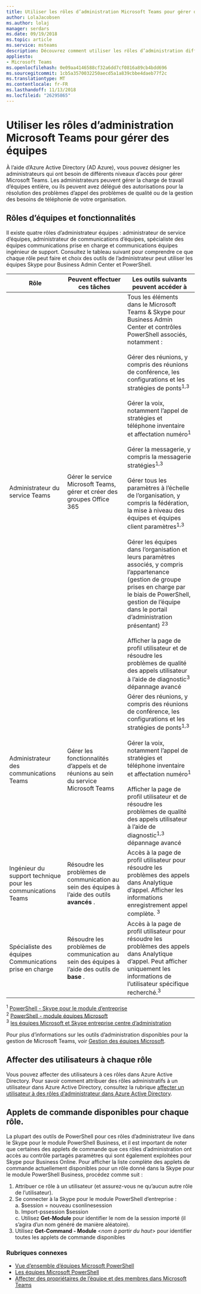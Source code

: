 ```yaml
---
title: Utiliser les rôles d’administration Microsoft Teams pour gérer des équipes
author: LolaJacobsen
ms.author: lolaj
manager: serdars
ms.date: 09/19/2018
ms.topic: article
ms.service: msteams
description: Découvrez comment utiliser les rôles d’administration différents pour gérer les équipes.
appliesto:
- Microsoft Teams
ms.openlocfilehash: 0e09aa4146588cf32a6dd7cf0816a89cb4bdd696
ms.sourcegitcommit: 1cb5a3570032250aecd5a1a839cbbe4daeb77f2c
ms.translationtype: MT
ms.contentlocale: fr-FR
ms.lasthandoff: 11/13/2018
ms.locfileid: "26295865"
---
```

# <a name="use-microsoft-teams-admin-roles-to-manage-teams"></a>Utiliser les rôles d’administration Microsoft Teams pour gérer des équipes

À l’aide d’Azure Active Directory (AD Azure), vous pouvez désigner les administrateurs qui ont besoin de différents niveaux d’accès pour gérer Microsoft Teams. Les administrateurs peuvent gérer la charge de travail d’équipes entière, ou ils peuvent avez délégué des autorisations pour la résolution des problèmes d’appel des problèmes de qualité ou de la gestion des besoins de téléphonie de votre organisation. 

## <a name="teams-roles-and-capabilities"></a>Rôles d’équipes et fonctionnalités

Il existe quatre rôles d’administrateur équipes : administrateur de service d’équipes, administrateur de communications d’équipes, spécialiste des équipes communications prise en charge et communications équipes ingénieur de support. Consultez le tableau suivant pour comprendre ce que chaque rôle peut faire et choix des outils de l’administrateur peut utiliser les équipes Skype pour Business Admin Center et PowerShell.

<!-- add Global admin role? -->

| Rôle | Peuvent effectuer ces tâches | Les outils suivants peuvent accéder à |
|----- | ------------------ | ------------------------------ |
| Administrateur du service Teams | Gérer le service Microsoft Teams, gérer et créer des groupes Office 365 | Tous les éléments dans le Microsoft Teams & Skype pour Business Admin Center et contrôles PowerShell associés, notamment :<br><br> Gérer des réunions, y compris des réunions de conférence, les configurations et les stratégies de ponts<sup>1,3</sup><br><br> Gérer la voix, notamment l’appel de stratégies et téléphone inventaire et affectation numéro<sup>1</sup><br><br> Gérer la messagerie, y compris la messagerie stratégies<sup>1,3</sup><br><br> Gérer tous les paramètres à l’échelle de l’organisation, y compris la fédération, la mise à niveau des équipes et équipes client paramètres<sup>1,3</sup><br><br> Gérer les équipes dans l’organisation et leurs paramètres associés, y compris l’appartenance (gestion de groupe prises en charge par le biais de PowerShell, gestion de l’équipe dans le portail d’administration présentant) <sup>23</sup><br><br> Afficher la page de profil utilisateur et de résoudre les problèmes de qualité des appels utilisateur à l’aide de diagnostic<sup>3</sup> dépannage avancé |
| Administrateur des communications Teams | Gérer les fonctionnalités d’appels et de réunions au sein du service Microsoft Teams | Gérer des réunions, y compris des réunions de conférence, les configurations et les stratégies de ponts<sup>1,3</sup><br><br> Gérer la voix, notamment l’appel de stratégies et téléphone inventaire et affectation numéro<sup>1</sup><br><br> Afficher la page de profil utilisateur et de résoudre les problèmes de qualité des appels utilisateur à l’aide de diagnostic<sup>1,3</sup> dépannage avancé |
| Ingénieur du support technique pour les communications Teams | Résoudre les problèmes de communication au sein des équipes à l’aide des outils **avancés** . | Accès à la page de profil utilisateur pour résoudre les problèmes des appels dans Analytique d’appel. Afficher les informations enregistrement appel complète. <sup>3</sup> |
| Spécialiste des équipes Communications prise en charge | Résoudre les problèmes de communication au sein des équipes à l’aide des outils de **base** .| Accès à la page de profil utilisateur pour résoudre les problèmes des appels dans Analytique d’appel. Peut afficher uniquement les informations de l’utilisateur spécifique recherché.<sup>3</sup>

<sup>1</sup> [PowerShell - Skype pour le module d’entreprise](https://docs.microsoft.com/en-us/office365/enterprise/powershell/manage-skype-for-business-online-with-office-365-powershell)<br>
<sup>2</sup> [PowerShell - module équipes Microsoft](https://www.powershellgallery.com/packages/MicrosoftTeams/)<br>
<sup>3</sup> [les équipes Microsoft et Skype entreprise centre d’administration](https://docs.microsoft.com/en-us/microsoftteams/manage-teams-skypeforbusiness-admin-center)
<!-- <sup>4</sup> Azure Active Directory Admin Center <<note that these are going to come later because they’re related to O365 Group management>> 
<sup>5</sup> Microsoft 365 Admin Center <<note that these are going to come later because they’re related to O365 Group management>> 
-->
Pour plus d’informations sur les outils d’administration disponibles pour la gestion de Microsoft Teams, voir [Gestion des équipes Microsoft](https://docs.microsoft.com/en-us/microsoftteams/manage-teams-skypeforbusiness-admin-center).

## <a name="assign-users-to-each-role"></a>Affecter des utilisateurs à chaque rôle

Vous pouvez affecter des utilisateurs à ces rôles dans Azure Active Directory. Pour savoir comment attribuer des rôles administratifs à un utilisateur dans Azure Active Directory, consultez la rubrique [affecter un utilisateur à des rôles d’administrateur dans Azure Active Directory](https://docs.microsoft.com/en-us/azure/active-directory/fundamentals/active-directory-users-assign-role-azure-portal).

## <a name="cmdlets-available-for-each-role"></a>Applets de commande disponibles pour chaque rôle.

La plupart des outils de PowerShell pour ces rôles d’administrateur live dans le Skype pour le module PowerShell Business, et il est important de noter que certaines des applets de commande que ces rôles d’administration ont accès au contrôle partagés paramètres qui sont également exploitées pour Skype pour Business Online. Pour afficher la liste complète des applets de commande actuellement disponibles pour un rôle donné dans la Skype pour le module PowerShell Business, procédez comme suit :

1. Attribuer ce rôle à un utilisateur (et assurez-vous ne qu’aucun autre rôle de l’utilisateur).
2. Se connecter à la Skype pour le module PowerShell d’entreprise :<br>
   a. $session = nouveau csonlinesession<br>
   b. Import-pssession $session<br>
   c. Utilisez **Get-Module** pour identifier le nom de la session importé (il s’agira d’un nom généré de manière aléatoire).<br>
3. Utilisez **Get-Command - Module** <*nom à partir du haut*> pour identifier toutes les applets de commande disponibles

### <a name="related-topics"></a>Rubriques connexes

- [Vue d’ensemble d’équipes Microsoft PowerShell](teams-powershell-overview.md)
- [Les équipes Microsoft PowerShell](https://docs.microsoft.com/en-us/powershell/module/teams/?view=teams-ps)
- [Affecter des propriétaires de l’équipe et des membres dans Microsoft Teams](https://docs.microsoft.com/en-us/microsoftteams/assign-roles-permissions)

